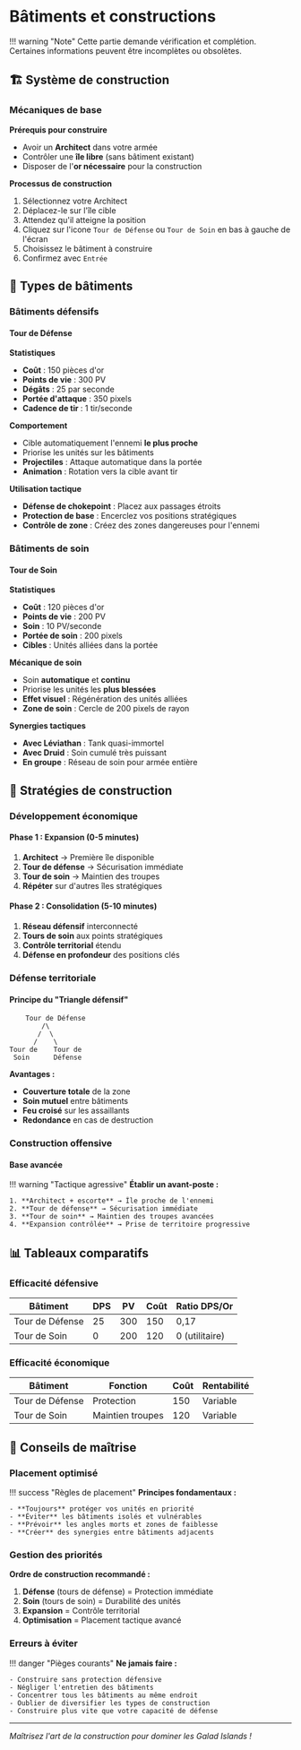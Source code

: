 # Bâtiments et constructions

!!! warning "Note"
    Cette partie demande vérification et complétion. Certaines informations peuvent être incomplètes ou obsolètes.

## 🏗️ Système de construction

### Mécaniques de base

**Prérequis pour construire**

- Avoir un **Architect** dans votre armée
- Contrôler une **île libre** (sans bâtiment existant)
- Disposer de l'**or nécessaire** pour la construction

**Processus de construction**

1. Sélectionnez votre Architect
2. Déplacez-le sur l'île cible
3. Attendez qu'il atteigne la position
4. Cliquez sur l'icone `Tour de Défense` ou `Tour de Soin` en bas à gauche de l'écran
5. Choisissez le bâtiment à construire
6. Confirmez avec `Entrée`

## 🏰 Types de bâtiments

### Bâtiments défensifs

#### Tour de Défense

**Statistiques**

- **Coût** : 150 pièces d'or
- **Points de vie** : 300 PV
- **Dégâts** : 25 par seconde
- **Portée d'attaque** : 350 pixels
- **Cadence de tir** : 1 tir/seconde

**Comportement**

- Cible automatiquement l'ennemi **le plus proche**
- Priorise les unités sur les bâtiments
- **Projectiles** : Attaque automatique dans la portée
- **Animation** : Rotation vers la cible avant tir

**Utilisation tactique**

- **Défense de chokepoint** : Placez aux passages étroits
- **Protection de base** : Encerclez vos positions stratégiques
- **Contrôle de zone** : Créez des zones dangereuses pour l'ennemi

### Bâtiments de soin

#### Tour de Soin

**Statistiques**

- **Coût** : 120 pièces d'or
- **Points de vie** : 200 PV
- **Soin** : 10 PV/seconde
- **Portée de soin** : 200 pixels
- **Cibles** : Unités alliées dans la portée

**Mécanique de soin**

- Soin **automatique** et **continu**
- Priorise les unités les **plus blessées**
- **Effet visuel** : Régénération des unités alliées
- **Zone de soin** : Cercle de 200 pixels de rayon

**Synergies tactiques**

- **Avec Léviathan** : Tank quasi-immortel
- **Avec Druid** : Soin cumulé très puissant
- **En groupe** : Réseau de soin pour armée entière

## 🔧 Stratégies de construction

### Développement économique

#### Phase 1 : Expansion (0-5 minutes)

1. **Architect** → Première île disponible
2. **Tour de défense** → Sécurisation immédiate
3. **Tour de soin** → Maintien des troupes
4. **Répéter** sur d'autres îles stratégiques

#### Phase 2 : Consolidation (5-10 minutes)

1. **Réseau défensif** interconnecté
2. **Tours de soin** aux points stratégiques
3. **Contrôle territorial** étendu
4. **Défense en profondeur** des positions clés

### Défense territoriale

#### Principe du "Triangle défensif"

```
    Tour de Défense
        /\
       /  \
      /    \
Tour de    Tour de
 Soin      Défense
```

**Avantages :**

- **Couverture totale** de la zone
- **Soin mutuel** entre bâtiments
- **Feu croisé** sur les assaillants
- **Redondance** en cas de destruction

### Construction offensive

#### Base avancée

!!! warning "Tactique agressive"
    **Établir un avant-poste :**

    1. **Architect + escorte** → Île proche de l'ennemi
    2. **Tour de défense** → Sécurisation immédiate
    3. **Tour de soin** → Maintien des troupes avancées
    4. **Expansion contrôlée** → Prise de territoire progressive

## 📊 Tableaux comparatifs

### Efficacité défensive

| Bâtiment | DPS | PV | Coût | Ratio DPS/Or |
|----------|-----|----|----- |-------------|
| Tour de Défense | 25 | 300 | 150 | 0,17 |
| Tour de Soin | 0 | 200 | 120 | 0 (utilitaire) |

### Efficacité économique

| Bâtiment | Fonction | Coût | Rentabilité |
|----------|----------|------|-------------|
| Tour de Défense | Protection | 150 | Variable |
| Tour de Soin | Maintien troupes | 120 | Variable |

## 🎯 Conseils de maîtrise

### Placement optimisé

!!! success "Règles de placement"
    **Principes fondamentaux :**

    - **Toujours** protéger vos unités en priorité
    - **Éviter** les bâtiments isolés et vulnérables
    - **Prévoir** les angles morts et zones de faiblesse
    - **Créer** des synergies entre bâtiments adjacents

### Gestion des priorités

**Ordre de construction recommandé :**

1. **Défense** (tours de défense) = Protection immédiate
2. **Soin** (tours de soin) = Durabilité des unités
3. **Expansion** = Contrôle territorial
4. **Optimisation** = Placement tactique avancé

### Erreurs à éviter

!!! danger "Pièges courants"
    **Ne jamais faire :**

    - Construire sans protection défensive
    - Négliger l'entretien des bâtiments
    - Concentrer tous les bâtiments au même endroit
    - Oublier de diversifier les types de construction
    - Construire plus vite que votre capacité de défense

---

*Maîtrisez l'art de la construction pour dominer les Galad Islands !*
